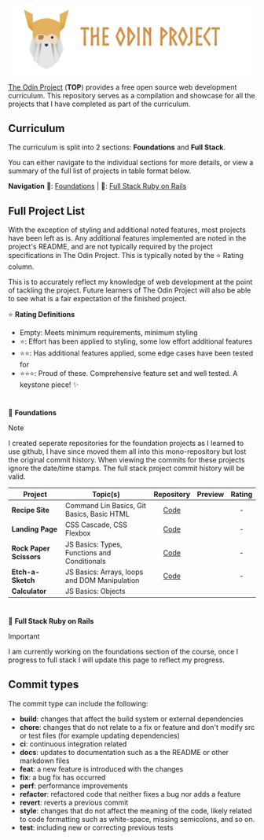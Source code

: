 <p align="center">
  <img src="/assets/top-header-h.png" alt="The Odin Project Logo" width="500" />
</p>

[The Odin Project](https://www.theodinproject.com/) (**TOP**) provides a free open source web development curriculum. This repository serves as a compilation and showcase for all the projects that I have completed as part of the curriculum.

## Curriculum
The curriculum is split into 2 sections: **Foundations** and **Full Stack**.

You can either navigate to the individual sections for more details, or view a summary of the full list of projects in table format below.

**Navigation** 🥈: [Foundations](https://github.com/JaseBird/my-odin-projects/edit/main/README.md) | 🥇: [Full Stack Ruby on Rails](https://github.com/JaseBird/my-odin-projects/edit/main/README.md)

## Full Project List
With the exception of styling and additional noted features, most projects have been left as is. Any additional features implemented are noted in the project's README, and are not typically required by the project specifications in The Odin Project. This is typically noted by the ⭐ Rating column.

This is to accurately reflect my knowledge of web development at the point of tackling the project. Future learners of The Odin Project will also be able to see what is a fair expectation of the finished project.

⭐ **Rating Definitions**
- Empty: Meets minimum requirements, minimum styling
- ⭐: Effort has been applied to styling, some low effort additional features
- ⭐⭐: Has additional features applied, some edge cases have been tested for
- ⭐⭐⭐: Proud of these. Comprehensive feature set and well tested. A keystone piece! ✨

#
🥈 **Foundations**

> [!NOTE]
> I created seperate repositories for the foundation projects as I learned to use github, I have since moved them all into this mono-repository but lost the original commit history. When viewing the commits for these projects ignore the date/time stamps. The full stack project commit history will be valid.

| Project | Topic(s) | Repository | Preview | Rating |
| --- | --- | :---: | :---: | :---: |
| **Recipe Site** | Command Lin Basics, Git Basics, Basic HTML | [Code](https://github.com/JaseBird/my-odin-projects/tree/main/foundations/01-recipe-site) | | - |
| **Landing Page** | CSS Cascade, CSS Flexbox | [Code](https://github.com/JaseBird/my-odin-projects/tree/main/foundations/02-landing-page) | | - |
| **Rock Paper Scissors** | JS Basics: Types, Functions and Conditionals | [Code](https://github.com/JaseBird/my-odin-projects/tree/main/foundations/03-rock-paper-sissors) | | - |
| **Etch-a-Sketch** | JS Basics: Arrays, loops and DOM Manipulation | [Code](https://github.com/JaseBird/my-odin-projects/tree/main/foundations/04-etch-a-sketch) | | - |
| **Calculator** | JS Basics: Objects | | | |

#
🥇 **Full Stack Ruby on Rails**
> [!IMPORTANT]
> I am currently working on the foundations section of the course, once I progress to full stack I will update this page to reflect my progress.

## Commit types
The commit type can include the following:
- **build**: changes that affect the build system or external dependencies
- **chore**: changes that do not relate to a fix or feature and don't modify src or test files (for example updating dependencies)
- **ci**: continuous integration related
- **docs**: updates to documentation such as a the README or other markdown files
- **feat**: a new feature is introduced with the changes
- **fix**: a bug fix has occurred
- **perf**: performance improvements
- **refactor**: refactored code that neither fixes a bug nor adds a feature
- **revert**: reverts a previous commit
- **style**: changes that do not affect the meaning of the code, likely related to code formatting such as white-space, missing semicolons, and so on.
- **test**: including new or correcting previous tests
